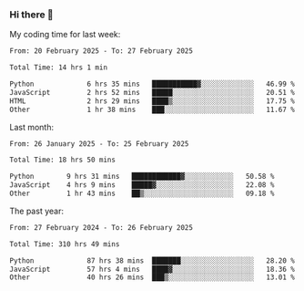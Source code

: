 ### Hi there 👋

My coding time for last week:

<!--START_SECTION:week-->

```txt
From: 20 February 2025 - To: 27 February 2025

Total Time: 14 hrs 1 min

Python             6 hrs 35 mins   ███████████▓░░░░░░░░░░░░░   46.99 %
JavaScript         2 hrs 52 mins   █████░░░░░░░░░░░░░░░░░░░░   20.51 %
HTML               2 hrs 29 mins   ████▒░░░░░░░░░░░░░░░░░░░░   17.75 %
Other              1 hr 38 mins    ███░░░░░░░░░░░░░░░░░░░░░░   11.67 %
```

<!--END_SECTION:week-->

Last month:

<!--START_SECTION:month-->

```txt
From: 26 January 2025 - To: 25 February 2025

Total Time: 18 hrs 50 mins

Python        9 hrs 31 mins   ████████████▓░░░░░░░░░░░░   50.58 %
JavaScript    4 hrs 9 mins    █████▓░░░░░░░░░░░░░░░░░░░   22.08 %
Other         1 hr 43 mins    ██▒░░░░░░░░░░░░░░░░░░░░░░   09.18 %
```

<!--END_SECTION:month-->

The past year:

<!--START_SECTION:year-->

```txt
From: 27 February 2024 - To: 26 February 2025

Total Time: 310 hrs 49 mins

Python             87 hrs 38 mins  ███████░░░░░░░░░░░░░░░░░░   28.20 %
JavaScript         57 hrs 4 mins   ████▓░░░░░░░░░░░░░░░░░░░░   18.36 %
Other              40 hrs 26 mins  ███▒░░░░░░░░░░░░░░░░░░░░░   13.01 %
```

<!--END_SECTION:year-->
